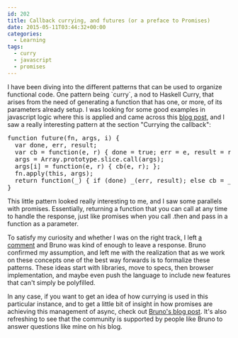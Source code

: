 ```yaml
---
id: 202
title: Callback currying, and futures (or a preface to Promises)
date: 2015-05-11T03:44:32+00:00
categories:
  - Learning
tags:
  - curry
  - javascript
  - promises
---
```


I have been diving into the different patterns that can be used to organize functional code. One pattern being \`curry\`, a nod to Haskell Curry, that arises from the need of generating a function that has one, or more, of its parameters already setup. I was looking for some good examples in javascript logic where this is applied and came across this [blog post](https://bjouhier.wordpress.com/2011/04/04/currying-the-callback-or-the-essence-of-futures/ "Currying the callback, or the essence of futures…"), and I saw a really interesting pattern at the section "Currying the callback":

<pre class="lang:default decode:true">function future(fn, args, i) {
  var done, err, result;
  var cb = function(e, r) { done = true; err = e, result = r; };
  args = Array.prototype.slice.call(args);
  args[i] = function(e, r) { cb(e, r); };
  fn.apply(this, args);
  return function(_) { if (done) _(err, result); else cb = _; };
}</pre>

This little pattern looked really interesting to me, and I saw some parallels with promises. Essentially, returning a function that you can call at any time to handle the response, just like promises when you call <span class="lang:default decode:true  crayon-inline">.then</span> and pass in a function as a parameter.

To satisfy my curiosity and whether I was on the right track, I left [a comment](https://bjouhier.wordpress.com/2011/04/04/currying-the-callback-or-the-essence-of-futures/#comment-5822 "Currying the callback and promises?") and Bruno was kind of enough to leave a response. Bruno confirmed my assumption, and left me with the realization that as we work on these concepts one of the best way forwards is to formalize these patterns. These ideas start with libraries, move to specs, then browser implementation, and maybe even push the language to include new features that can't simply be polyfilled.

In any case, if you want to get an idea of how currying is used in this particular instance, and to get a little bit of insight in how promises are achieving this management of async, check out [Bruno's blog post](https://bjouhier.wordpress.com/2011/04/04/currying-the-callback-or-the-essence-of-futures/ "Currying the callback, or the essence of futures…"). It's also refreshing to see that the community is supported by people like Bruno to answer questions like mine on his blog.
